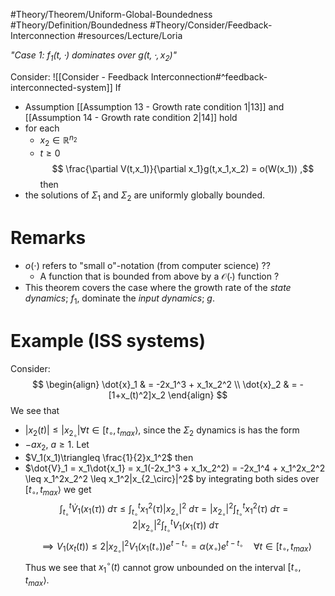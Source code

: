 #Theory/Theorem/Uniform-Global-Boundedness
#Theory/Definition/Boundedness 
#Theory/Consider/Feedback-Interconnection 
#resources/Lecture/Loria

*"Case 1: $f_1(t,\cdot)$ dominates over $g(t,\cdot,x_2)$"*

Consider: ![[Consider - Feedback Interconnection#^feedback-interconnected-system]]
If 
- Assumption [[Assumption 13 - Growth rate condition 1|13]] and [[Assumption 14 - Growth rate condition 2|14]] hold
- for each
	- $x_2\in\mathbb{R}^{n_2}$
	- $t\geq0$
	$$ \frac{\partial V(t,x_1)}{\partial x_1}g(t,x_1,x_2) = o(W(x_1)) ,$$
then
- the solutions of $\Sigma_1$ and $\Sigma_2$ are uniformly globally bounded.




# Remarks
- $o(\cdot)$ refers to "small o"-notation (from computer science) ??
	- A function that is bounded from above by a $\mathcal{O}(\cdot)$ function ?
- This theorem covers the case where the growth rate of the *state dynamics*; $f_1$, dominate the *input dynamics*; $g$.
# Example (ISS systems)
Consider:
$$
\begin{align}
\dot{x}_1 & = -2x_1^3 + x_1x_2^2 \\
\dot{x}_2 & = -[1+x_(t)^2]x_2
\end{align}
$$
We see that
- $|x_2(t)|\leq |x_{2_\circ}| \forall t\in[t_\circ,t_{max}\rangle$,
since the $\Sigma_2$ dynamics is has the form 
- $-ax_2,~a\geq1$.
Let
- $V_1(x_1)\triangleq \frac{1}{2}x_1^2$
then
- $\dot{V}_1 = x_1\dot{x_1} = x_1(-2x_1^3 + x_1x_2^2) = -2x_1^4 + x_1^2x_2^2 \leq x_1^2x_2^2 \leq x_1^2|x_{2_\circ}|^2$ 
by integrating both sides over $[t_\circ,t_{max}\rangle$ we get
$$ \int_{t_\circ}^{t} \dot{V}_1(x_1(\tau))~d\tau \leq \int_{t_\circ}^{t} x_1^2(\tau)|x_{2_\circ}|^2~d\tau = |x_{2_\circ}|^2\int_{t_\circ}^{t} x_1^2(\tau)~d\tau = 2|x_{2_\circ}|^2\int_{t_\circ}^{t} V_1(x_1(\tau))~d\tau$$
$$ \implies  V_1(x_t(t))\leq  2|x_{2_\circ}|^2V_1(x_1(t_\circ))e^{t-t_\circ} = \alpha(x_\circ)e^{t-t_\circ}\quad\forall t\in[t_\circ,t_{max}\rangle$$
Thus we see that $x_1^\circ(t)$ cannot grow unbounded on the interval $[t_\circ,t_{max}\rangle$.